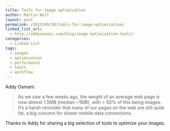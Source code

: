 ```yaml
---
title: Tools for image optimization
author: Martin Wolf
layout: post
permalink: /2013/09/30/tools-for-image-optimization/
linked_list_url:
  - http://addyosmani.com/blog/image-optimization-tools/
categories:
  - Linked List
tags:
  - images
  - optimization
  - performance
  - tools
  - workflow
---
```

<p class="linked-list-quote-author">
  Addy Osmani:
</p>

> As we saw a few weeks ago, the weight of an average web page is now almost 1.5MB (median ~1MB), with > 50% of this being images. It’s a harsh reminder that many of our pages on the web are still quite fat, a big concern for slower mobile data connections.

Thanks to Addy for sharing a big selection of tools to optimize your images.